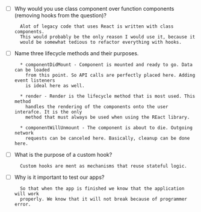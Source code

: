 - [ ] Why would you use class component over function components (removing hooks from the question)?

        Alot of legacy code that uses React is written with class components. 
        This would probably be the only reason I would use it, because it 
        would be somewhat tedious to refactor everything with hooks.

- [ ] Name three lifecycle methods and their purposes.

        * componentDidMount - Component is mounted and ready to go. Data can be loaded
          from this point. So API calls are perfectly placed here. Adding event listeners
          is ideal here as well.
                
        * render - Render is the lifecycle method that is most used. This method 
          handles the rendering of the components onto the user interafce. It is the only
          method that must always be used when using the REact library.
                
        * componentWillUnmount - The component is about to die. Outgoing network 
          requests can be canceled here. Basically, cleanup can be done here.

- [ ] What is the purpose of a custom hook?

        Custom hooks are ment as mechanisms that reuse stateful logic.

- [ ] Why is it important to test our apps?

        So that when the app is finished we know that the application will work 
        properly. We know that it will not break because of programmer error.
